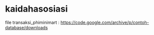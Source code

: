 # kaidahasosiasi
file transaksi_phiminimart : https://code.google.com/archive/p/contoh-database/downloads
